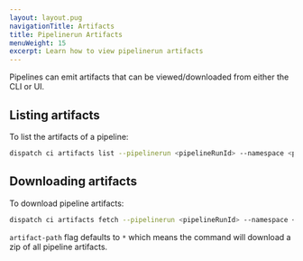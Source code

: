 ```yaml
---
layout: layout.pug
navigationTitle: Artifacts
title: Pipelinerun Artifacts
menuWeight: 15
excerpt: Learn how to view pipelinerun artifacts
---
```


Pipelines can emit artifacts that can be viewed/downloaded from either the CLI or UI.

## Listing artifacts

To list the artifacts of a pipeline:

```bash
dispatch ci artifacts list --pipelinerun <pipelineRunId> --namespace <pipelineRunNamespace>
```

## Downloading artifacts

To download pipeline artifacts:

```bash
dispatch ci artifacts fetch --pipelinerun <pipelineRunId> --namespace <pipelineRunNamespace> --artifact-path=<optional-path-of-artifact> --output=<optional-path-to-save-artifact>
```

`artifact-path` flag defaults to `*` which means the command will download a zip of all pipeline artifacts.
